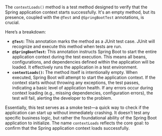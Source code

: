 The `contextLoads()` method is a test method designed to verify that the Spring application context starts successfully. It's an empty method, but its presence, coupled with the `@Test` and `@SpringBootTest` annotations, is crucial.

Here’s a breakdown:

*   **`@Test`:** This annotation marks the method as a JUnit test case. JUnit will recognize and execute this method when tests are run.
*   **`@SpringBootTest`:**  This annotation instructs Spring Boot to start the entire application context during the test execution. This means all beans, configurations, and dependencies defined within the application will be loaded.  It effectively runs the application in a test environment.
*   **`contextLoads()`:** The method itself is intentionally empty. When executed, Spring Boot will attempt to start the application context. If the context starts without throwing any exceptions, the test passes, indicating a basic level of application health. If any errors occur during context loading (e.g., missing dependencies, configuration errors), the test will fail, alerting the developer to the problem.

Essentially, this test serves as a smoke test—a quick way to check if the application can start up without immediately crashing. It doesn’t test any specific business logic, but rather the foundational ability of the Spring Boot application to initialize. The name `contextLoads` reflects the core goal: to confirm that the Spring application context loads successfully.